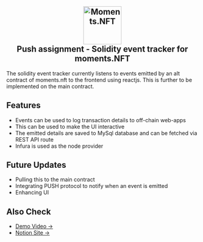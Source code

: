 <h2 align="center">
    <a href="https://moments-nft.vercel.app" target="blank_">
        <img height="100" alt="Moments.NFT" src="https://user-images.githubusercontent.com/64327599/193782755-a2b2b122-678d-420d-8044-3d3e95acf6cc.png" />
    </a>
    <br>
    Push assignment - Solidity event tracker for moments.NFT 
</h2>

The solidity event tracker currently listens to events emitted by an alt contract of moments.nft to the frontend using reactjs. This is further to be implemented on the main contract.

## Features

- Events can be used to log transaction details to off-chain web-apps
- This can be used to make the UI interactive
- The emitted details are saved to MySql database and can be fetched via REST API route
- Infura is used as the node provider

## Future Updates

- Pulling this to the main contract
- Integrating PUSH protocol to notify when an event is emitted 
- Enhancing UI

## Also Check

- [Demo Video →](https://drive.google.com/drive/folders/1IXHZ4SxS04WPz8ajWVx2q1A1rC4M0vx_?usp=sharing)
- [Notion Site →](https://proud-sunspot-cee.notion.site/PUSH-Assignment-f11b9d50aa1945c582bdfbf30d92a3f7)
